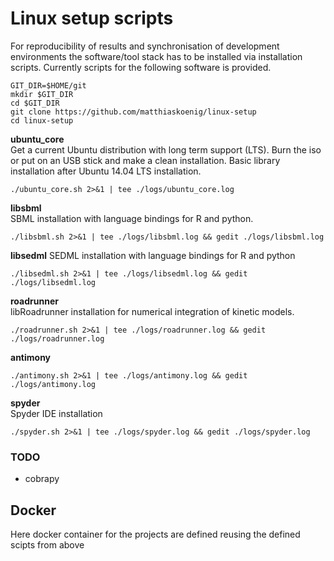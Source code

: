 # Linux setup scripts
For reproducibility of results and synchronisation of development environments the software/tool stack has to be installed via installation scripts. Currently scripts for the following software is provided.
```
GIT_DIR=$HOME/git
mkdir $GIT_DIR
cd $GIT_DIR
git clone https://github.com/matthiaskoenig/linux-setup
cd linux-setup
```
**ubuntu_core**  
Get a current Ubuntu distribution with long term support (LTS). Burn the iso or put on an USB stick and make a clean installation. Basic library installation after Ubuntu 14.04 LTS installation.
```
./ubuntu_core.sh 2>&1 | tee ./logs/ubuntu_core.log
```
**libsbml**  
SBML installation with language bindings for R and python.
```
./libsbml.sh 2>&1 | tee ./logs/libsbml.log && gedit ./logs/libsbml.log
```
**libsedml**
SEDML installation with language bindings for R and python
```
./libsedml.sh 2>&1 | tee ./logs/libsedml.log && gedit ./logs/libsedml.log
```
**roadrunner**  
libRoadrunner installation for numerical integration of kinetic models.
```
./roadrunner.sh 2>&1 | tee ./logs/roadrunner.log && gedit ./logs/roadrunner.log
```
**antimony**  
```
./antimony.sh 2>&1 | tee ./logs/antimony.log && gedit ./logs/antimony.log
```
**spyder**  
Spyder IDE installation
```
./spyder.sh 2>&1 | tee ./logs/spyder.log && gedit ./logs/spyder.log
```

### TODO
* cobrapy

## Docker
Here docker container for the projects are defined reusing the defined scipts from above
